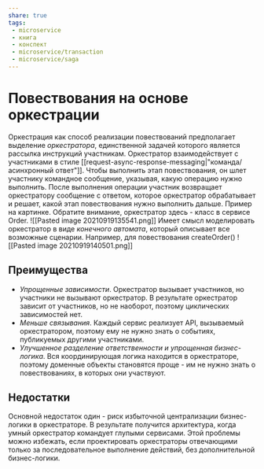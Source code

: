 ```yaml
---
share: true
tags:
 - microservice
 - книга
 - конспект
 - microservice/transaction
 - microservice/saga
---
```

# Повествования на основе оркестрации
Оркестрация как способ реализации повествований предполагает выделение *оркестратора*, единственной задачей которого является рассылка инструкций участникам. Оркестратор взаимодействует с участниками в стиле [[request-async-response-messaging|"команда/асинхронный ответ"]]. Чтобы выполнить этап повествования, он шлет участнику командное сообщение, указывая, какую операцию нужно выполнить. После выполнения операции участник возвращает оркестратору сообщение с ответом, которое оркестратор обрабатывает и решает, какой этап повествования нужно выполнить дальше.
Пример на картинке. Обратите внимание, оркестратор здесь - класс в сервисе Order.
![[Pasted image 20210919135541.png]]
Имеет смысл моделировать оркестратор в виде *конечного автомата*, который описывает все возможные сценарии. Например, для повествования createOrder()
![[Pasted image 20210919140501.png]]
## Преимущества
+ *Упрощенные зависимости*. Оркестратор вызывает участников, но участники не вызывают оркестратор. В результате оркестратор зависит от участников, но не наоборот, поэтому циклических зависимостей нет.
+ *Меньше связывания*. Каждый сервис реализует API, вызываемый оркестратором, поэтому ему не нужно знать о событиях, публикуемых другими участниками.
+ *Улучшенное разделение ответственности и упрощенная бизнес-логика*. Вся координирующая логика находится в оркестраторе, поэтому доменные объекты становятся проще - им не нужно знать о повествованиях, в которых они участвуют.
## Недостатки
Основной недостаток один - риск избыточной централизации бизнес-логики в оркестраторе. В результате получится архитектура, когда умный оркестратор командует глупыми сервисами. Этой проблемы можно избежать, если проектировать оркестраторы отвечающими только за последовательное выполнение действий, без дополнительной бизнес-логики.